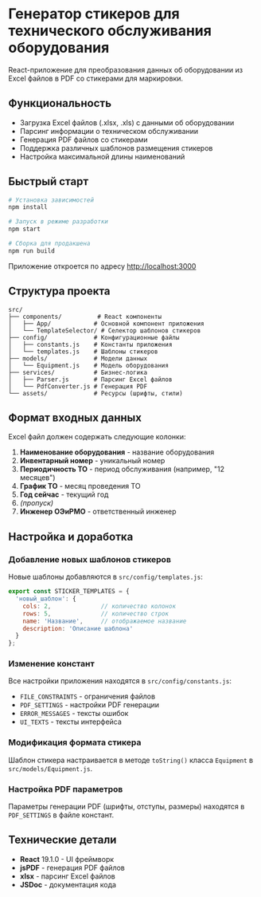 # Генератор стикеров для технического обслуживания оборудования

React-приложение для преобразования данных об оборудовании из Excel файлов в PDF со стикерами для маркировки.

## Функциональность

- Загрузка Excel файлов (.xlsx, .xls) с данными об оборудовании
- Парсинг информации о техническом обслуживании
- Генерация PDF файлов со стикерами
- Поддержка различных шаблонов размещения стикеров
- Настройка максимальной длины наименований

## Быстрый старт

```bash
# Установка зависимостей
npm install

# Запуск в режиме разработки
npm start

# Сборка для продакшена
npm run build
```

Приложение откроется по адресу [http://localhost:3000](http://localhost:3000)

## Структура проекта

```
src/
├── components/          # React компоненты
│   ├── App/            # Основной компонент приложения
│   └── TemplateSelector/ # Селектор шаблонов стикеров
├── config/             # Конфигурационные файлы
│   ├── constants.js    # Константы приложения
│   └── templates.js    # Шаблоны стикеров
├── models/             # Модели данных
│   └── Equipment.js    # Модель оборудования
├── services/           # Бизнес-логика
│   ├── Parser.js       # Парсинг Excel файлов
│   └── PdfConverter.js # Генерация PDF
└── assets/             # Ресурсы (шрифты, стили)
```

## Формат входных данных

Excel файл должен содержать следующие колонки:
1. **Наименование оборудования** - название оборудования
2. **Инвентарный номер** - уникальный номер
3. **Периодичность ТО** - период обслуживания (например, "12 месяцев")
4. **График ТО** - месяц проведения ТО
5. **Год сейчас** - текущий год
6. *(пропуск)* 
7. **Инженер ОЭиРМО** - ответственный инженер

## Настройка и доработка

### Добавление новых шаблонов стикеров

Новые шаблоны добавляются в `src/config/templates.js`:

```javascript
export const STICKER_TEMPLATES = {
  'новый_шаблон': {
    cols: 2,              // количество колонок
    rows: 5,              // количество строк
    name: 'Название',     // отображаемое название
    description: 'Описание шаблона'
  }
};
```

### Изменение констант

Все настройки приложения находятся в `src/config/constants.js`:
- `FILE_CONSTRAINTS` - ограничения файлов
- `PDF_SETTINGS` - настройки PDF генерации
- `ERROR_MESSAGES` - тексты ошибок
- `UI_TEXTS` - тексты интерфейса

### Модификация формата стикера

Шаблон стикера настраивается в методе `toString()` класса `Equipment` в `src/models/Equipment.js`.

### Настройка PDF параметров

Параметры генерации PDF (шрифты, отступы, размеры) находятся в `PDF_SETTINGS` в файле констант.

## Технические детали

- **React** 19.1.0 - UI фреймворк
- **jsPDF** - генерация PDF файлов  
- **xlsx** - парсинг Excel файлов
- **JSDoc** - документация кода
